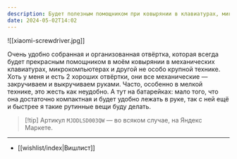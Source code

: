 ```yaml
---
description: Будет полезным помощником при ковырянии в клавиатурах, микрокомпьютерах и другой мелкой технике
date: 2024-05-02T14:02
---
```


![[xiaomi-screwdriver.jpg]]

Очень удобно собранная и организованная отвёртка, которая всегда будет прекрасным помощником в моём ковырянии в механических клавиатурах, микрокомпьютерах и другой не особо крупной технике. Хоть у меня и есть 2 хороших отвёртки, они все механические — закручиваем и выкручиваем руками. Часто, особенно в мелкой технике, это жесть как неудобно. А тут на батарейках: мало того, что она достаточно компактная и будет удобно лежать в руке, так с ней ещё и быстрее я такие рутинные вещи буду делать.

> [!tip] Артикул
> `MJDDLSD003QW` — во всяком случае, на Яндекс Маркете.

---

- [[wishlist/index|Вишлист]]
